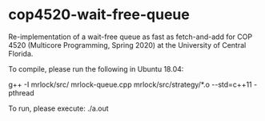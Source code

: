 # cop4520-wait-free-queue
Re-implementation of a wait-free queue as fast as fetch-and-add for COP 4520 (Multicore Programming, Spring 2020) at the University of Central Florida.

To compile, please run the following in Ubuntu 18.04:

g++ -I mrlock/src/ mrlock-queue.cpp mrlock/src/strategy/*.o --std=c++11 -pthread 

To run, please execute:
./a.out
